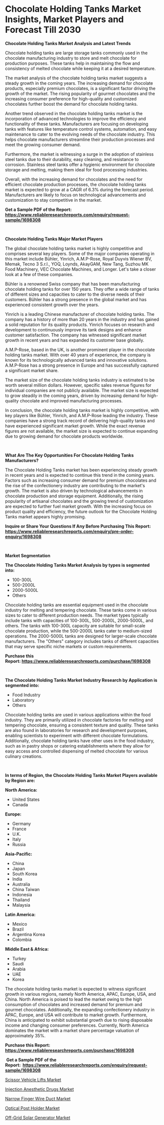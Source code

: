 <p><h1>Chocolate Holding Tanks Market Insights, Market Players and Forecast Till 2030</h1></p><p><strong>Chocolate Holding Tanks Market Analysis and Latest Trends</strong></p>
<p><p>Chocolate holding tanks are large storage tanks commonly used in the chocolate manufacturing industry to store and melt chocolate for production purposes. These tanks help in maintaining the flow and consistency of melted chocolate while keeping it at a desired temperature.</p><p>The market analysis of the chocolate holding tanks market suggests a steady growth in the coming years. The increasing demand for chocolate products, especially premium chocolates, is a significant factor driving the growth of the market. The rising popularity of gourmet chocolates and the increasing consumer preference for high-quality and customized chocolates further boost the demand for chocolate holding tanks.</p><p>Another trend observed in the chocolate holding tanks market is the incorporation of advanced technologies to improve the efficiency and functionality of these tanks. Manufacturers are focusing on developing tanks with features like temperature control systems, automation, and easy maintenance to cater to the evolving needs of the chocolate industry. This helps chocolate manufacturers streamline their production processes and meet the growing consumer demand.</p><p>Furthermore, the market is witnessing a surge in the adoption of stainless steel tanks due to their durability, easy cleaning, and resistance to corrosion. Stainless steel tanks offer a hygienic environment for chocolate storage and melting, making them ideal for food processing industries.</p><p>Overall, with the increasing demand for chocolates and the need for efficient chocolate production processes, the chocolate holding tanks market is expected to grow at a CAGR of 6.3% during the forecast period. Manufacturers are likely to focus on technological advancements and customization to stay competitive in the market.</p></p>
<p><strong>Get a Sample PDF of the Report:&nbsp; <a href="https://www.reliableresearchreports.com/enquiry/request-sample/1698308">https://www.reliableresearchreports.com/enquiry/request-sample/1698308</a></strong></p>
<p>&nbsp;</p>
<p><strong>Chocolate Holding Tanks Major Market Players</strong></p>
<p><p>The global chocolate holding tanks market is highly competitive and comprises several key players. Some of the major companies operating in this market include Bühler, Yinrich, A.M.P-Rose, Royal Duyvis Wiener BV, Memak, Tecno 3 S.r.l., YOQ, Loynds, AkayGAM, New Tang, Suzhou MK Food Machinery, VEC Chocolate Machines, and Longer. Let's take a closer look at a few of these companies.</p><p>Bühler is a renowned Swiss company that has been manufacturing chocolate holding tanks for over 150 years. They offer a wide range of tanks of different sizes and capacities to cater to the diverse needs of their customers. Bühler has a strong presence in the global market and has experienced consistent growth over the years.</p><p>Yinrich is a leading Chinese manufacturer of chocolate holding tanks. The company has a history of more than 20 years in the industry and has gained a solid reputation for its quality products. Yinrich focuses on research and development to continuously improve its tank designs and enhance customer satisfaction. The company has witnessed significant market growth in recent years and has expanded its customer base globally.</p><p>A.M.P-Rose, based in the UK, is another prominent player in the chocolate holding tanks market. With over 40 years of experience, the company is known for its technologically advanced tanks and innovative solutions. A.M.P-Rose has a strong presence in Europe and has successfully captured a significant market share.</p><p>The market size of the chocolate holding tanks industry is estimated to be worth several million dollars. However, specific sales revenue figures for individual companies are not publicly available. The market size is expected to grow steadily in the coming years, driven by increasing demand for high-quality chocolate and improved manufacturing processes.</p><p>In conclusion, the chocolate holding tanks market is highly competitive, with key players like Bühler, Yinrich, and A.M.P-Rose leading the industry. These companies have a strong track record of delivering high-quality tanks and have experienced significant market growth. While the exact revenue figures are not available, the market size is expected to continue expanding due to growing demand for chocolate products worldwide.</p></p>
<p>&nbsp;</p>
<p><strong>What Are The Key Opportunities For Chocolate Holding Tanks Manufacturers?</strong></p>
<p><p>The Chocolate Holding Tanks market has been experiencing steady growth in recent years and is expected to continue this trend in the coming years. Factors such as increasing consumer demand for premium chocolates and the rise of the confectionery industry are contributing to the market's growth. The market is also driven by technological advancements in chocolate production and storage equipment. Additionally, the rising popularity of artisanal chocolates and the growing trend of customization are expected to further fuel market growth. With the increasing focus on product quality and efficiency, the future outlook for the Chocolate Holding Tanks market appears highly promising.</p></p>
<p><strong>Inquire or Share Your Questions If Any Before Purchasing This Report: <a href="https://www.reliableresearchreports.com/enquiry/pre-order-enquiry/1698308">https://www.reliableresearchreports.com/enquiry/pre-order-enquiry/1698308</a></strong></p>
<p>&nbsp;</p>
<p><strong>Market Segmentation</strong></p>
<p><strong>The Chocolate Holding Tanks Market Analysis by types is segmented into:</strong></p>
<p><ul><li>100-300L</li><li>500-2000L</li><li>2000-5000L</li><li>Others</li></ul></p>
<p><p>Chocolate holding tanks are essential equipment used in the chocolate industry for melting and tempering chocolate. These tanks come in various sizes to cater to different production needs. The market types typically include tanks with capacities of 100-300L, 500-2000L, 2000-5000L, and others. The tanks with 100-300L capacity are suitable for small-scale chocolate production, while the 500-2000L tanks cater to medium-sized operations. The 2000-5000L tanks are designed for larger-scale chocolate manufacturers. The "Others" category includes tanks of different capacities that may serve specific niche markets or custom requirements.</p></p>
<p><strong>Purchase this Report:&nbsp;<a href="https://www.reliableresearchreports.com/purchase/1698308">https://www.reliableresearchreports.com/purchase/1698308</a></strong></p>
<p>&nbsp;</p>
<p><strong>The Chocolate Holding Tanks Market Industry Research by Application is segmented into:</strong></p>
<p><ul><li>Food Industry</li><li>Laboratory</li><li>Others</li></ul></p>
<p><p>Chocolate holding tanks are used in various applications within the food industry. They are primarily utilized in chocolate factories for melting and tempering chocolate, ensuring a consistent texture and quality. These tanks are also found in laboratories for research and development purposes, enabling scientists to experiment with different chocolate formulations. Additionally, chocolate holding tanks have other uses in the food industry, such as in pastry shops or catering establishments where they allow for easy access and controlled dispensing of melted chocolate for various culinary creations.</p></p>
<p>&nbsp;</p>
<p><strong>In terms of Region, the Chocolate Holding Tanks Market Players available by Region are:</strong></p>
<p>
    <p> <strong> North America: </strong>
        <ul>
            <li>United States</li>
            <li>Canada</li>
        </ul>
        </p> 
    <p> <strong> Europe: </strong>
        <ul>
            <li>Germany</li>
            <li>France</li>
            <li>U.K.</li>
            <li>Italy</li>
            <li>Russia</li>
        </ul>
        </p> 
    <p> <strong> Asia-Pacific: </strong>
        <ul>
            <li>China</li>
            <li>Japan</li>
            <li>South Korea</li>
            <li>India</li>
            <li>Australia</li>
            <li>China Taiwan</li>
            <li>Indonesia</li>
            <li>Thailand</li>
            <li>Malaysia</li>
        </ul>
        </p> 
    <p> <strong> Latin America: </strong>
        <ul>
            <li>Mexico</li>
            <li>Brazil</li>
            <li>Argentina Korea</li>
            <li>Colombia</li>
        </ul>
        </p> 
    <p> <strong> Middle East & Africa: </strong>
        <ul>
            <li>Turkey</li>
            <li>Saudi</li>
            <li>Arabia</li>
            <li>UAE</li>
            <li>Korea</li>
        </ul>
    </p>
    </p>
<p><p>The chocolate holding tanks market is expected to witness significant growth in various regions, namely North America, APAC, Europe, USA, and China. North America is poised to lead the market owing to the high consumption of chocolates and increased demand for premium and gourmet chocolates. Additionally, the expanding confectionery industry in APAC, Europe, and USA will contribute to market growth. Furthermore, China is anticipated to exhibit substantial growth due to rising disposable income and changing consumer preferences. Currently, North America dominates the market with a market share percentage valuation of approximately 35%.</p></p>
<p><strong>Purchase this Report: <a href="https://www.reliableresearchreports.com/purchase/1698308">https://www.reliableresearchreports.com/purchase/1698308</a></strong></p>
<p>&nbsp;<strong>Get a Sample PDF of the Report:&nbsp;&nbsp;<a href="https://www.reliableresearchreports.com/enquiry/request-sample/1698308">https://www.reliableresearchreports.com/enquiry/request-sample/1698308</a></strong></p>
<p><strong></strong></p>
<p><p><a href="https://medium.com/@fire.belt.bug/scissor-vehicle-lifts-market-size-growth-forecast-2023-2030-e88f44db1b01">Scissor Vehicle Lifts Market</a></p><p><a href="https://www.linkedin.com/pulse/injection-anesthetic-drugs-market-size-2023-2030-global/">Injection Anesthetic Drugs Market</a></p><p><a href="https://www.linkedin.com/pulse/narrow-finger-wire-duct-market-challenges-opportunities/">Narrow Finger Wire Duct Market</a></p><p><a href="https://medium.com/@sink.pay.sand/optical-post-holder-market-size-growth-forecast-2023-2030-7601d4d76a62">Optical Post Holder Market</a></p><p><a href="https://www.linkedin.com/pulse/off-grid-solar-generator-market-insights/">Off-Grid Solar Generator Market</a></p></p>